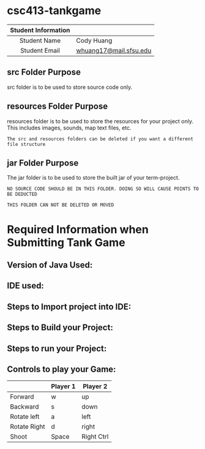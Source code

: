 # csc413-tankgame


| Student Information |                |
|:-------------------:|----------------|
|  Student Name       |  Cody Huang    |
|  Student Email      |whuang17@mail.sfsu.edu|

## src Folder Purpose 
src folder is to be used to store source code only.

## resources Folder Purpose 
resources folder is to be used to store the resources for your project only. This includes images, sounds, map text files, etc.

`The src and resources folders can be deleted if you want a different file structure`

## jar Folder Purpose 
The jar folder is to be used to store the built jar of your term-project.

`NO SOURCE CODE SHOULD BE IN THIS FOLDER. DOING SO WILL CAUSE POINTS TO BE DEDUCTED`

`THIS FOLDER CAN NOT BE DELETED OR MOVED`

# Required Information when Submitting Tank Game

## Version of Java Used:

## IDE used: 

## Steps to Import project into IDE:

## Steps to Build your Project:
 
## Steps to run your Project:

## Controls to play your Game:

|               | Player 1 | Player 2 |
|---------------|----------|----------|
|  Forward      |     w    |    up    |
|  Backward     |     s    |  down    |
|  Rotate left  |     a    |  left    |
|  Rotate Right |     d    | right    |
|  Shoot        |   Space  |Right Ctrl|

<!-- you may add more controls if you need to. -->
